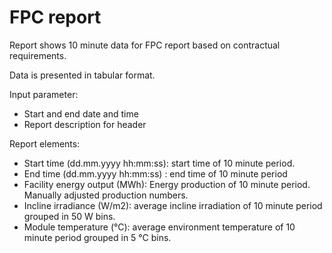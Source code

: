 # FPC report

Report shows 10 minute data for FPC report based on contractual requirements.

Data is presented in tabular format.

Input parameter:

* Start and end date and time
* Report description for header

Report elements:

* Start time (dd.mm.yyyy hh:mm:ss): start time of 10 minute period.
* End time (dd.mm.yyyy hh:mm:ss) : end time of 10 minute period
* Facility energy output (MWh): Energy production of 10 minute period. Manually adjusted production numbers.
* Incline irradiance (W/m2): average incline irradiation of 10 minute period grouped in 50 W bins.
* Module temperature (°C): average environment temperature of 10 minute period grouped in 5 °C bins.
